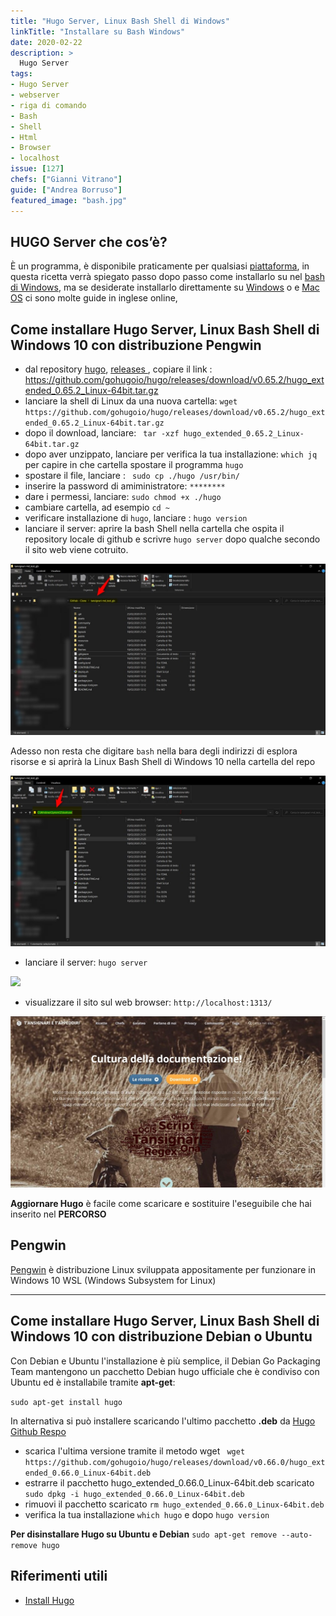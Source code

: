 ```yaml
---
title: "Hugo Server, Linux Bash Shell di Windows"
linkTitle: "Installare su Bash Windows"
date: 2020-02-22
description: >
  Hugo Server
tags:
- Hugo Server
- webserver
- riga di comando
- Bash
- Shell
- Html
- Browser
- localhost
issue: [127]
chefs: ["Gianni Vitrano"]
guide: ["Andrea Borruso"]
featured_image: "bash.jpg"
---
```


## HUGO Server che cos’è?
È un programma, è disponibile praticamente per qualsiasi [piattaforma](https://github.com/gohugoio/hugo/releases/tag/v0.65.2),  in questa ricetta verrà spiegato passo dopo passo come installarlo su nel [bash di Windows](https://www.howtogeek.com/249966/how-to-install-and-use-the-linux-bash-shell-on-windows-10/), ma se desiderate installarlo direttamente su [Windows](https://www.youtube.com/watch?v=G7umPCU-8xc) o e [Mac OS](https://www.youtube.com/watch?v=WvhCGlLcrF8) ci sono molte guide in inglese online,



## Come installare Hugo Server, Linux Bash Shell di Windows 10 con distribuzione Pengwin

- dal repository [hugo](https://github.com/gohugoio/hugo), [releases ](https://github.com/gohugoio/hugo/releases), copiare il link : https://github.com/gohugoio/hugo/releases/download/v0.65.2/hugo_extended_0.65.2_Linux-64bit.tar.gz
- lanciare la shell di Linux da una nuova cartella:
`wget https://github.com/gohugoio/hugo/releases/download/v0.65.2/hugo_extended_0.65.2_Linux-64bit.tar.gz`
- dopo il download, lanciare: ` tar -xzf hugo_extended_0.65.2_Linux-64bit.tar.gz`
- dopo aver unzippato, lanciare per verifica la tua installazione: `which jq` per capire in che cartella spostare il programma `hugo`
- spostare il file, lanciare : ` sudo cp ./hugo /usr/bin/`
- inserire la password di amiministratore: `********`
- dare i permessi, lanciare: `sudo chmod +x ./hugo`
- cambiare cartella, ad esempio `cd ~`
- verificare installazione di `hugo`, lanciare : `hugo version`
- lanciare il server: aprire la bash Shell nella cartella che ospita il repository locale di github e scrivre `hugo server` dopo qualche secondo il sito web viene cotruito.

![](./repo.jpg)

Adesso non resta che digitare `bash` nella bara degli indirizzi di esplora risorse e si aprirà la Linux Bash Shell di Windows 10 nella cartella del repo

![](./repo_bash.jpg)

- lanciare il server: `hugo server`

![](./featured-bash.jpg)

- visualizzare il sito sul web browser: `http://localhost:1313/`

![](./localhost.jpg)

**Aggiornare Hugo** è facile come scaricare e sostituire l'eseguibile che hai inserito nel **PERCORSO**

## Pengwin

[Pengwin](https://www.html.it/12/04/2019/pengwin-1-2-porta-gli-sviluppatori-sul-windows-subsystem-for-linux/) è distribuzione Linux sviluppata appositamente per funzionare in Windows 10 WSL (Windows Subsystem for Linux)



---
## Come installare Hugo Server, Linux Bash Shell di Windows 10 con distribuzione Debian o Ubuntu

Con Debian e Ubuntu l'installazione è più semplice, il Debian Go Packaging Team mantengono un pacchetto Debian hugo ufficiale che è condiviso con Ubuntu ed è installabile tramite **apt-get**:

`sudo apt-get install hugo`

In alternativa si può installere scaricando l'ultimo pacchetto **.deb** da [Hugo Github Respo](https://github.com/gohugoio/hugo/releases)

- scarica l'ultima versione tramite il metodo wget ` wget https://github.com/gohugoio/hugo/releases/download/v0.66.0/hugo_extended_0.66.0_Linux-64bit.deb`
- estrarre il pacchetto hugo_extended_0.66.0_Linux-64bit.deb scaricato `sudo dpkg -i hugo_extended_0.66.0_Linux-64bit.deb`
- rimuovi il pacchetto scaricato `rm hugo_extended_0.66.0_Linux-64bit.deb`
- verifica la tua installazione `which hugo` e dopo `hugo version`

**Per disinstallare Hugo su Ubuntu e Debian** `sudo apt-get remove --auto-remove hugo`

## Riferimenti utili

- [Install Hugo](https://gohugo.io/getting-started/installing/)
